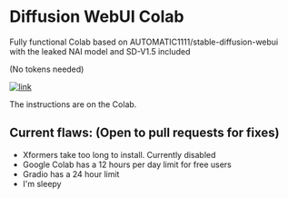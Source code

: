 # Diffusion WebUI Colab
Fully functional Colab based on AUTOMATIC1111/stable-diffusion-webui with the leaked NAI model and SD-V1.5 included 

(No tokens needed)

[![link](https://colab.research.google.com/assets/colab-badge.svg)](https://colab.research.google.com/drive/1PvNyEWIhDU_D-i15DzpPjqDQkbYv_6Hu?usp=sharing)

The instructions are on the Colab.

## Current flaws: (Open to pull requests for fixes)
- Xformers take too long to install. Currently disabled
- Google Colab has a 12 hours per day limit for free users 
- Gradio has a 24 hour limit
- I'm sleepy
